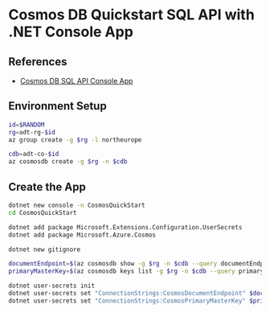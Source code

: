 # Cosmos DB Quickstart SQL API with .NET Console App

## References

* [Cosmos DB SQL API Console App](https://docs.microsoft.com/en-us/azure/cosmos-db/sql/sql-api-get-started)

## Environment Setup

```sh
id=$RANDOM
rg=adt-rg-$id
az group create -g $rg -l northeurope

cdb=adt-co-$id
az cosmosdb create -g $rg -n $cdb
```

## Create the App

```sh
dotnet new console -n CosmosQuickStart
cd CosmosQuickStart

dotnet add package Microsoft.Extensions.Configuration.UserSecrets
dotnet add package Microsoft.Azure.Cosmos

dotnet new gitignore

documentEndpoint=$(az cosmosdb show -g $rg -n $cdb --query documentEndpoint -o tsv)
primaryMasterKey=$(az cosmosdb keys list -g $rg -n $cdb --query primaryMasterKey -o tsv)

dotnet user-secrets init
dotnet user-secrets set "ConnectionStrings:CosmosDocumentEndpoint" $documentEndpoint
dotnet user-secrets set "ConnectionStrings:CosmosPrimaryMasterKey" $primaryMasterKey
```
